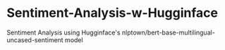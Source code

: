 # Sentiment-Analysis-w-Hugginface
Sentiment Analysis using Hugginface's nlptown/bert-base-multilingual-uncased-sentiment model
